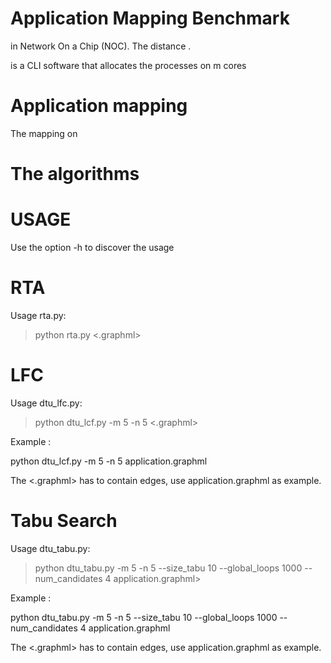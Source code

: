 Application Mapping Benchmark
==============

in Network On a Chip (NOC). The distance .

is a CLI software that allocates the processes on m cores 


Application mapping
=======

The mapping on 


The algorithms
=======


USAGE
===

Use the option -h to discover the usage


RTA
===

Usage rta.py:

  > python rta.py <.graphml>


LFC
===

Usage dtu_lfc.py:

  > python dtu_lcf.py  -m 5 -n 5  <.graphml>

  Example : 

  python dtu_lcf.py -m 5 -n 5 application.graphml

  The <.graphml> has to contain edges, use application.graphml as example.




Tabu Search 
===

Usage dtu_tabu.py:

  > python dtu_tabu.py -m 5 -n 5 --size_tabu 10 --global_loops 1000 --num_candidates 4 application.graphml>

  Example : 

  python dtu_tabu.py -m 5 -n 5 --size_tabu 10 --global_loops 1000 --num_candidates 4 application.graphml 


  The <.graphml> has to contain edges, use application.graphml as example.
